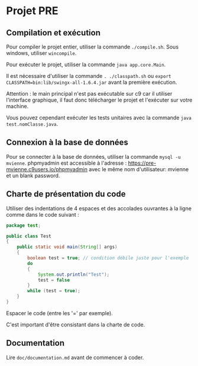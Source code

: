 # Projet PRE

## Compilation et exécution

Pour compiler le projet entier, utiliser la commande `./compile.sh`.
Sous windows, utiliser `wincompile`.

Pour exécuter le projet, utiliser la commande `java app.core.Main`.

Il est nécessaire d'utiliser la commande `. ./classpath.sh` ou
`export CLASSPATH=bin:lib/swingx-all-1.6.4.jar` avant la première exécution.

Attention : le main principal n'est pas exécutable sur c9 car il utiliser
l'interface graphique, il faut donc télécharger le projet et l'exécuter sur
votre machine.

Vous pouvez cependant exécuter les tests unitaires avec la commande
`java test.nomClasse.java`.

## Connexion à la base de données

Pour se connecter à la base de données, utiliser la commande `mysql -u mvienne`.
phpmyadmin est accessible à l'adresse : https://pre-mvienne.c9users.io/phpmyadmin
avec le même nom d'utilisateur:  mvienne
et un blank password.

## Charte de présentation du code

Utiliser des indentations de 4 espaces et des accolades ouvrantes à la ligne
comme dans le code suivant :

```java
package test;

public class Test
{
    public static void main(String[] args)
    {
        boolean test = true; // condition débile juste pour l'exemple
        do
        {
            System.out.println("Test");
            test = false
        }
        while (test = true);
    }
}
```

Espacer le code (entre les '=' par exemple).

C'est important d'être consistant dans la charte de code.

## Documentation

Lire `doc/documentation.md` avant de commencer à coder.